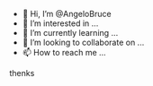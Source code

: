 - 👋 Hi, I’m @AngeloBruce
- 👀 I’m interested in ...
- 🌱 I’m currently learning ...
- 💞️ I’m looking to collaborate on ...
- 📫 How to reach me ...

<!---
AngeloBruce/AngeloBruce is a ✨ special ✨ repository because its `README.md` (this file) appears on your GitHub profile.
 can click the Preview link to take a look at your changes.
--->
thenks
